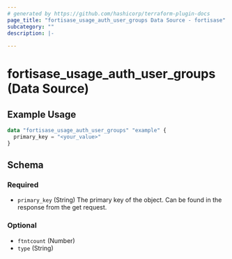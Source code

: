 ```yaml
---
# generated by https://github.com/hashicorp/terraform-plugin-docs
page_title: "fortisase_usage_auth_user_groups Data Source - fortisase"
subcategory: ""
description: |-
  
---
```


# fortisase_usage_auth_user_groups (Data Source)



## Example Usage

```terraform
data "fortisase_usage_auth_user_groups" "example" {
  primary_key = "<your_value>"
}
```

<!-- schema generated by tfplugindocs -->
## Schema

### Required

- `primary_key` (String) The primary key of the object. Can be found in the response from the get request.

### Optional

- `ftntcount` (Number)
- `type` (String)
